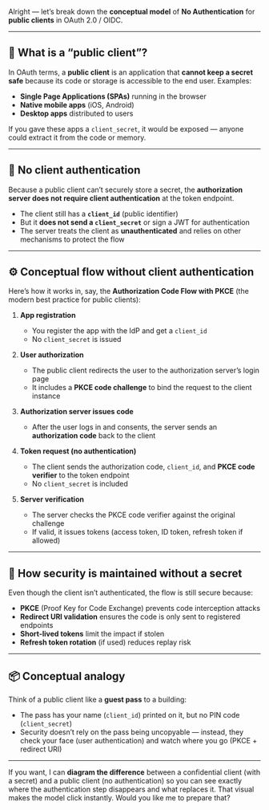 Alright — let’s break down the **conceptual model** of **No Authentication** for **public clients** in OAuth 2.0 / OIDC.

---

## 🧩 What is a “public client”?
In OAuth terms, a **public client** is an application that **cannot keep a secret safe** because its code or storage is accessible to the end user. Examples:
- **Single Page Applications (SPAs)** running in the browser
- **Native mobile apps** (iOS, Android)
- **Desktop apps** distributed to users

If you gave these apps a `client_secret`, it would be exposed — anyone could extract it from the code or memory.

---

## 🚫 No client authentication
Because a public client can’t securely store a secret, the **authorization server does not require client authentication** at the token endpoint.
- The client still has a **`client_id`** (public identifier)
- But it **does not send a `client_secret`** or sign a JWT for authentication
- The server treats the client as **unauthenticated** and relies on other mechanisms to protect the flow

---

## ⚙️ Conceptual flow without client authentication
Here’s how it works in, say, the **Authorization Code Flow with PKCE** (the modern best practice for public clients):

1. **App registration**
   - You register the app with the IdP and get a `client_id`
   - No `client_secret` is issued

2. **User authorization**
   - The public client redirects the user to the authorization server’s login page
   - It includes a **PKCE code challenge** to bind the request to the client instance

3. **Authorization server issues code**
   - After the user logs in and consents, the server sends an **authorization code** back to the client

4. **Token request (no authentication)**
   - The client sends the authorization code, `client_id`, and **PKCE code verifier** to the token endpoint
   - No `client_secret` is included

5. **Server verification**
   - The server checks the PKCE code verifier against the original challenge
   - If valid, it issues tokens (access token, ID token, refresh token if allowed)

---

## 🔐 How security is maintained without a secret
Even though the client isn’t authenticated, the flow is still secure because:
- **PKCE** (Proof Key for Code Exchange) prevents code interception attacks
- **Redirect URI validation** ensures the code is only sent to registered endpoints
- **Short-lived tokens** limit the impact if stolen
- **Refresh token rotation** (if used) reduces replay risk

---

## 📦 Conceptual analogy
Think of a public client like a **guest pass** to a building:
- The pass has your name (`client_id`) printed on it, but no PIN code (`client_secret`)
- Security doesn’t rely on the pass being uncopyable — instead, they check your face (user authentication) and watch where you go (PKCE + redirect URI)

---

If you want, I can **diagram the difference** between a confidential client (with a secret) and a public client (no authentication) so you can see exactly where the authentication step disappears and what replaces it. That visual makes the model click instantly. Would you like me to prepare that?
